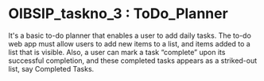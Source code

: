 # OIBSIP_taskno_3 : ToDo_Planner 

It's a basic to-do planner that enables a user to add daily tasks.
The to-do web app must allow users to add new items to a list, and items added to a list that is visible. Also, a user can mark a task “complete” upon its successful completion, and these completed tasks appears as a striked-out list, say Completed Tasks.


